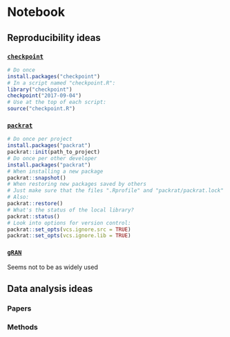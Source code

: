 # Notebook

## Reproducibility ideas

### [`checkpoint`](http://mran.revolutionanalytics.com/packages/info/?checkpoint)

```R
# Do once
install.packages("checkpoint")
# In a script named "checkpoint.R":
library("checkpoint")
checkpoint("2017-09-04")
# Use at the top of each script:
source("checkpoint.R")
```

### [`packrat`](http://rstudio.github.io/packrat/)

```R
# Do once per project
install.packages("packrat")
packrat::init(path_to_project)
# Do once per other developer
install.packages("packrat")
# When installing a new package
packrat::snapshot()
# When restoring new packages saved by others
# Just make sure that the files ".Rprofile" and "packrat/packrat.lock" are preserved
# Also:
packrat::restore()
# What's the status of the local library?
packrat::status()
# Look into options for version control:
packrat::set_opts(vcs.ignore.src = TRUE)
packrat::set_opts(vcs.ignore.lib = TRUE)
```

### [`gRAN`](https://github.com/gmbecker/gRAN)

Seems not to be as widely used

## Data analysis ideas

### Papers

### Methods

